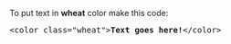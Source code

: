 To put text in <b>wheat</b> color make this code:
<pre>&lt;color class="wheat"&gt;<b>Text goes here!</b>&lt;/color&gt;</pre>
